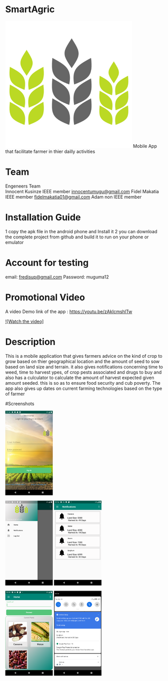 # SmartAgric

   <img src="agro_icon.jpg" width="400">
Mobile App that facilitate farmer in thier dailly activities 



# Team


Engeneers Team  
Innocent Kusinze IEEE member innocentumugu@gmail.com
Fidel Makatia IEEE member fidelmakatia01@gmail.com
Adam non IEEE member 



# Installation Guide

1 copy the apk file in the android phone and Install it 
2 you can download the complete project from github and build it to run on your phone or emulator 

# Account for testing 

email: fredisup@gmail.com
Password: muguma12

# Promotional Video



A video Demo link of the app : https://youtu.be/zAkIcmshlTw

[![Watch the video]](https://youtu.be/zAkIcmshlTw)

# Description

This is a mobile application that gives farmers advice on the kind of crop to grow based on thier geographical location and the amount of seed to sow based on land size and terrain. it also gives notifications concerning time to weed, time to harvest ypes, of crop pests associated and drugs to buy and also has a culculator to calculate the amount of harvest expected given amount seeded. this is so as to ensure food security and cub poverty. The app also gives up dates on current farming technologies based on the type of farmer 

#Screenshots 

<img src="Screenshot_1575013118.png" width="150">

<img src="Screenshot_1575011663.png" width="150"> <img src="Screenshot_1575011669.png" width="150">

<img src="Screenshot_1575007238.png" width="150"> <img src="Screenshot_1575011695.png" width="150">
